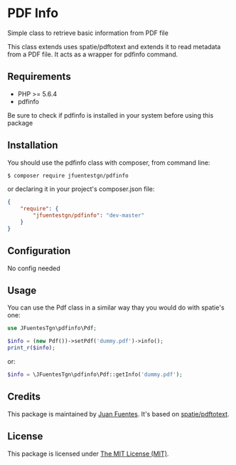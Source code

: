 PDF Info
=======================

Simple class to retrieve basic information from PDF file

This class extends uses spatie/pdftotext and extends it to read metadata from a PDF file. It acts as a wrapper for pdfinfo command.

## Requirements

* PHP >= 5.6.4
* pdfinfo

Be sure to check if pdfinfo is installed in your system before using this package

## Installation

You should use the pdfinfo class with composer, from command line:

```bash
$ composer require jfuentestgn/pdfinfo
```

or declaring it in your project's composer.json file:

```json
{
    "require": {
        "jfuentestgn/pdfinfo": "dev-master"
    }
}
```



## Configuration

No config needed

## Usage

You can use the Pdf class in a similar way thay you would do with spatie's one:

```php
use JFuentesTgn\pdfinfo\Pdf;

$info = (new Pdf())->setPdf('dummy.pdf')->info();
print_r($info);
```
or:
```php
$info = \JFuentesTgn\pdfinfo\Pdf::getInfo('dummy.pdf');
```

## Credits

This package is maintained by [Juan Fuentes](https://github.com/jfuentestgn). It's based on [spatie/pdftotext](https://github.com/spatie/pdftotext).


## License

This package is licensed under [The MIT License (MIT)](LICENSE).